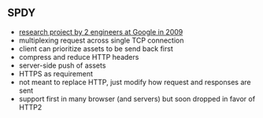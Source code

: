 ##  SPDY <!-- .element: class="section-title" -->

- [research project by 2 engineers at Google in 2009](http://googleresearch.blogspot.co.uk/2009/11/2x-faster-web.html)
- multiplexing request across single TCP connection
- client can prioritize assets to be send back first
- compress and reduce HTTP headers
- server-side push of assets
- HTTPS as requirement
- not meant to replace HTTP, just modify how request and responses are sent
- support first in many browser (and servers) but soon dropped in favor of HTTP2

